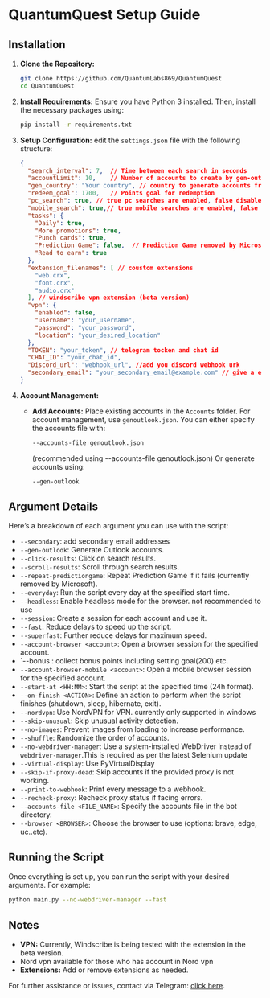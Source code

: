# QuantumQuest Setup Guide

## Installation

1. **Clone the Repository:**
   ```bash
   git clone https://github.com/QuantumLabs869/QuantumQuest
   cd QuantumQuest
   ```

2. **Install Requirements:**
   Ensure you have Python 3 installed. Then, install the necessary packages using:
   ```bash
   pip install -r requirements.txt
   ```

3. **Setup Configuration:**
   edit the `settings.json` file with the following structure:

   ```json
   {
     "search_interval": 7,  // Time between each search in seconds
     "accountLimit": 10,    // Number of accounts to create by gen-outlook
     "gen_country": "Your country", // country to generate accounts from 
     "redeem_goal": 1700,   // Points goal for redemption
     "pc_search": true, // true pc searches are enabled, false disabled 
     "mobile_search": true,// true mobile searches are enabled, false disabled 
     "tasks": {
       "Daily": true,
       "More promotions": true,
       "Punch cards": true,
       "Prediction Game": false,  // Prediction Game removed by Microsoft
       "Read to earn": true
     },
     "extension_filenames": [ // coustom extensions
       "web.crx",
       "font.crx",
       "audio.crx"
     ], // windscribe vpn extension (beta version)
     "vpn": {
       "enabled": false,
       "username": "your_username",
       "password": "your_password",
       "location": "your_desired_location"
     },
     "TOKEN": "your_token", // telegram tocken and chat id
     "CHAT_ID": "your_chat_id",
     "Discord_url": "webhook_url", //add you discord webhook urk
     "secondary_email": "your_secondary_email@example.com" // give a email so bot can use it as secondary email 
   }
   ```

4. **Account Management:**
   - **Add Accounts:**
     Place existing accounts in the `Accounts` folder.
     For account management, use `genoutlook.json`. You can either specify the accounts file with:
     ```bash
     --accounts-file genoutlook.json
     ```
     (recommended using --accounts-file genoutlook.json)
     Or generate accounts using:
     ```bash
     --gen-outlook
     ```

## Argument Details

Here’s a breakdown of each argument you can use with the script:

- `--secondary`: add secondary email addresses 
- `--gen-outlook`: Generate Outlook accounts.
- `--click-results`: Click on search results.
- `--scroll-results`: Scroll through search results.
- `--repeat-predictiongame`: Repeat Prediction Game if it fails (currently removed by Microsoft).
- `--everyday`: Run the script every day at the specified start time.
- `--headless`: Enable headless mode for the browser. not recommended to use
- `--session`: Create a session for each account and use it.
- `--fast`: Reduce delays to speed up the script.
- `--superfast`: Further reduce delays for maximum speed.
- `--account-browser <account>`: Open a browser session for the specified account.
- `--bonus : collect bonus points
 including setting goal(200) etc.
- `--account-browser-mobile <account>`: Open a mobile browser session for the specified account.
- `--start-at <HH:MM>`: Start the script at the specified time (24h format).
- `--on-finish <ACTION>`: Define an action to perform when the script finishes (shutdown, sleep, hibernate, exit).
- `--nordvpn`: Use NordVPN for VPN.
     currently only supported in windows 
- `--skip-unusual`: Skip unusual activity detection.
- `--no-images`: Prevent images from loading to increase performance.
- `--shuffle`: Randomize the order of accounts.
- `--no-webdriver-manager`: Use a system-installed WebDriver instead of `webdriver-manager`.This is required as per the latest Selenium update
- `--virtual-display`: Use PyVirtualDisplay 
- `--skip-if-proxy-dead`: Skip accounts if the provided proxy is not working.
- `--print-to-webhook`: Print every message to a webhook.
- `--recheck-proxy`: Recheck proxy status if facing errors.
- `--accounts-file <FILE_NAME>`: Specify the accounts file in the bot directory.
- `--browser <BROWSER>`: Choose the browser to use (options: brave, edge, uc..etc).

## Running the Script

Once everything is set up, you can run the script with your desired arguments. For example:
```bash
python main.py --no-webdriver-manager --fast
```

## Notes

- **VPN:** Currently, Windscribe is being tested with the extension in the beta version.
- Nord vpn available for those who has account in Nord vpn
- **Extensions:** Add or remove extensions as needed.

For further assistance or issues, contact via Telegram: [click here](https://t.me/QuantumLabs869_bot).
